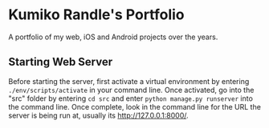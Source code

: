 # Kumiko Randle's Portfolio
A portfolio of my web, iOS and Android projects over the years.

## Starting Web Server
Before starting the server, first activate a virtual environment by entering `./env/scripts/activate` in your command line. 
Once activated, go into the "src" folder by entering `cd src` and enter `python manage.py runserver` into the command line. Once complete, look in the command line for the URL the server is being run at, usually its http://127.0.0.1:8000/. 

